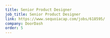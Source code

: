 ```yaml
---
title: Senior Product Designer
job_title: Senior Product Designer
link: https://www.sequoiacap.com/jobs/618595/
company: DoorDash
order: 5
---
```


